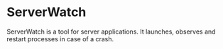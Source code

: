 # ServerWatch
ServerWatch is a tool for server applications. It launches, observes and restart processes in case of a crash.

